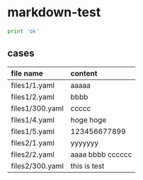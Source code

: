 # markdown-test

```py
print 'ok'
```

## cases

<!-- start -->
|file name|content|
|:--|:--|
|files1/1.yaml|aaaaa|
|files1/2.yaml|bbbb|
|files1/300.yaml|ccccc|
|files1/4.yaml|hoge hoge|
|files1/5.yaml|123456677899|
|files2/1.yaml|yyyyyyy|
|files2/2.yaml|aaaa bbbb cccccc|
|files2/300.yaml|this is test|
<!-- end -->
